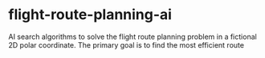 # flight-route-planning-ai
AI search algorithms to solve the flight route planning problem in a fictional 2D polar coordinate. The primary goal is to find the most efficient route
